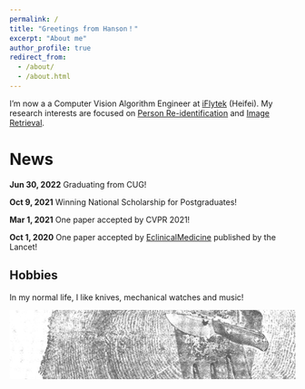 ```yaml
---
permalink: /
title: "Greetings from Hanson！"
excerpt: "About me"
author_profile: true
redirect_from: 
  - /about/
  - /about.html
---
```



I’m now a a Computer Vision Algorithm Engineer at [iFlytek](https://www.iflytek.com/index.html) (Heifei). My research interests are focused on [Person Re-identification](https://paperswithcode.com/task/person-re-identification) and [Image Retrieval](https://paperswithcode.com/task/image-retrieval).

News
======
**Jun 30, 2022** Graduating from CUG!

**Oct 9, 2021** Winning National Scholarship for Postgraduates!
 
**Mar 1, 2021** One paper accepted by CVPR 2021!

**Oct 1, 2020** One paper accepted by [EclinicalMedicine](https://www.thelancet.com/journals/eclinm/home) published by the Lancet!


Hobbies
------
In my normal life, I like knives, mechanical watches and music!

![Image text](https://raw.githubusercontent.com/hansonchen1996/hansonchen1996.github.io/master/images/Hunting_Knives.jpg)
